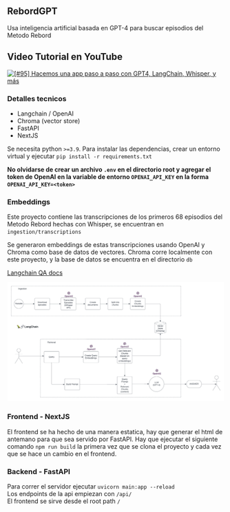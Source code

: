 ## RebordGPT

Usa inteligencia artificial basada en GPT-4 para buscar episodios del Metodo Rebord

## Video Tutorial en YouTube
[![[#95] Hacemos una app paso a paso con GPT4, LangChain, Whisper, y más](https://img.youtube.com/vi/1Rpn4lrshlo/mqdefault.jpg)](https://www.youtube.com/watch?v=1Rpn4lrshlo)

### Detalles tecnicos
* Langchain / OpenAI
* Chroma (vector store)
* FastAPI
* NextJS

Se necesita python `>=3.9`. Para instalar las dependencias, crear un entorno virtual y ejecutar `pip install -r requirements.txt`

**No olvidarse de crear un archivo `.env` en el directorio root y agregar el token de OpenAI en la variable de entorno `OPENAI_API_KEY` en la forma `OPENAI_API_KEY=<token>`**

### Embeddings

Este proyecto contiene las transcripciones de los primeros 68 episodios del Metodo Rebord hechas con Whisper, se encuentran en `ingestion/transcriptions` 

Se generaron embeddings de estas transcripciones usando OpenAI y Chroma como base de datos de vectores.
Chroma corre localmente con este proyecto, y la base de datos se encuentra en el directorio `db`

[Langchain QA docs](https://python.langchain.com/docs/use_cases/question_answering/)

![My Image](images/architecture_v2.png)


### Frontend - NextJS
El frontend se ha hecho de una manera estatica, hay que generar el html de antemano para que sea servido por FastAPI. Hay que ejecutar el siguiente comando `npm run build` la primera vez que se clona el proyecto y cada vez que se hace un cambio en el frontend.


### Backend - FastAPI

Para correr el servidor ejecutar `uvicorn main:app --reload` \
Los endpoints de la api empiezan con `/api/` \
El frontend se sirve desde el root path `/`
